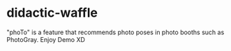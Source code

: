 # didactic-waffle
 "phoTo" is a feature that recommends photo poses in photo booths such as PhotoGray. Enjoy Demo XD
